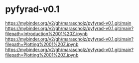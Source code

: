 # pyfyrad-v0.1
https://mybinder.org/v2/gh/marascholz/pyfyrad-v0.1.git/main
https://mybinder.org/v2/gh/marascholz/pyfyrad-v0.1.git/main?filepath=Introduction%2001%20Z.ipynb
https://mybinder.org/v2/gh/marascholz/pyfyrad-v0.1.git/main?filepath=Plotting%2001%20Z.ipynb
https://mybinder.org/v2/gh/marascholz/pyfyrad-v0.1.git/main?filepath=Plotting%2001%20Z.ipynb

